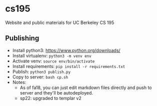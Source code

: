 cs195
=====

Website and public materials for UC Berkeley CS 195

Publishing
----------

* Install python3: https://www.python.org/downloads/
* Install virtualenv: `python3 -m venv env`
* Activate venv: `source env/bin/activate`
* Install requirements: `pip install -r requirements.txt`
* Publish: `python3 publish.py`
* Copy to server: `bash cp.sh`
* Notes:
  * As of fa18, you can just edit markdown files directly and push to server and they'll be autodeployed.
  * sp22: upgraded to templar v2

